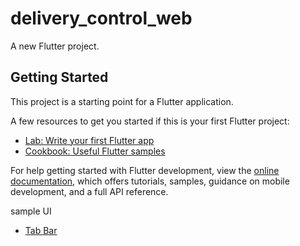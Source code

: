 # delivery_control_web

A new Flutter project.

## Getting Started

This project is a starting point for a Flutter application.

A few resources to get you started if this is your first Flutter project:

- [Lab: Write your first Flutter app](https://docs.flutter.dev/get-started/codelab)
- [Cookbook: Useful Flutter samples](https://docs.flutter.dev/cookbook)

For help getting started with Flutter development, view the
[online documentation](https://docs.flutter.dev/), which offers tutorials,
samples, guidance on mobile development, and a full API reference.

sample UI
- [Tab Bar](https://github.com/flutter/gallery/blob/5a8e41ce5a5d76e7dc8d054a92e06606c9b2e975/lib/studies/rally/home.dart)
